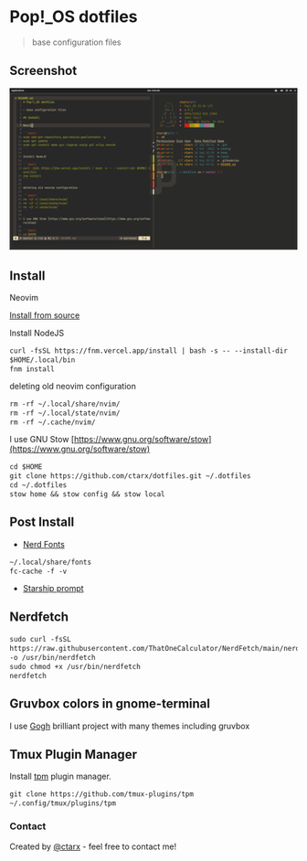 # Pop!\_OS dotfiles

> base configuration files

## Screenshot

![screenshot](screenshot.png)

## Install

Neovim

[Install from source](https://github.com/neovim/neovim/blob/master/BUILD.md)

Install NodeJS

```shell
curl -fsSL https://fnm.vercel.app/install | bash -s -- --install-dir $HOME/.local/bin
fnm install
```

deleting old neovim configuration

```shell
rm -rf ~/.local/share/nvim/
rm -rf ~/.local/state/nvim/
rm -rf ~/.cache/nvim/
```

I use GNU Stow [https://www.gnu.org/software/stow](https://www.gnu.org/software/stow)

```shell
cd $HOME
git clone https://github.com/ctarx/dotfiles.git ~/.dotfiles
cd ~/.dotfiles
stow home && stow config && stow local
```

## Post Install

- [Nerd Fonts](https://www.nerdfonts.com/font-downloads)

```shell
~/.local/share/fonts
fc-cache -f -v
```

- [Starship prompt](https://starship.rs/)

## Nerdfetch

```shell
sudo curl -fsSL https://raw.githubusercontent.com/ThatOneCalculator/NerdFetch/main/nerdfetch -o /usr/bin/nerdfetch
sudo chmod +x /usr/bin/nerdfetch
nerdfetch
```

## Gruvbox colors in gnome-terminal

I use [Gogh](https://github.com/Mayccoll/Gogh)
brilliant project with many themes including gruvbox

## Tmux Plugin Manager

Install [tpm](https://github.com/tmux-plugins/tpm) plugin manager.

```shell
git clone https://github.com/tmux-plugins/tpm ~/.config/tmux/plugins/tpm
```

### Contact

Created by [@ctarx](https://linuxrocks.online/@ctarx) - feel free to contact me!
